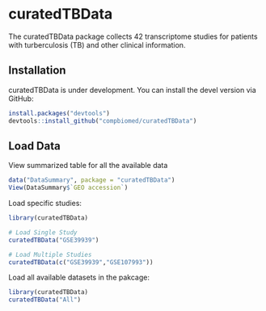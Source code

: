 # curatedTBData

The curatedTBData package collects 42 transcriptome studies for patients with turberculosis (TB) and other clinical information.

## Installation

curatedTBData is under development. You can install the devel version via
GitHub:

``` r
install.packages("devtools")
devtools::install_github("compbiomed/curatedTBData")
```


## Load Data

View summarized table for all the available data
``` r
data("DataSummary", package = "curatedTBData")
View(DataSummary$`GEO accession`)
```

Load specific studies:

``` r
library(curatedTBData)

# Load Single Study
curatedTBData("GSE39939")

# Load Multiple Studies
curatedTBData(c("GSE39939","GSE107993"))
```

Load all available datasets in the pakcage:

``` r
library(curatedTBData)
curatedTBData("All")
```
